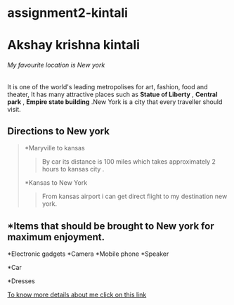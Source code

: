 # assignment2-kintali

# Akshay krishna kintali

###### My favourite location is New york

It is one of the world's leading metropolises for art, fashion, food and theater, It has many attractive places such as **Statue of Liberty** , **Central park** , **Empire state building** .New York is a city that every traveller should visit.

Directions to New york
---
>*Maryville to kansas
>> By car its distance is 100 miles which  takes approximately 2 hours to kansas city .
>
>*Kansas to New York
>>From kansas airport i can get direct flight to my destination new york.

*Items that should be brought to New york for maximum enjoyment. 
---
*Electronic gadgets
    *Camera
    *Mobile phone
    *Speaker
   
*Car
   
*Dresses

[To know more details about me click on this link](AboutMe.md)








